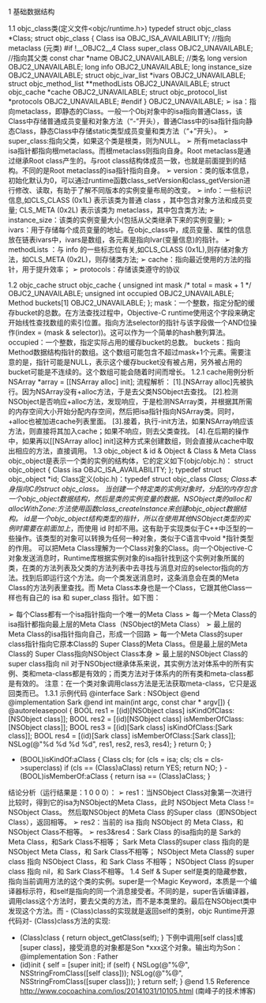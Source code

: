 1	基础数据结构

1.1	objc_class类(定义文件<objc/runtime.h>)
    typedef struct objc_class *Class;
    struct objc_class {
        Class isa  OBJC_ISA_AVAILABILITY;  //指向metaclass (元类)
    #if !__OBJC2__4
        Class super_class						OBJC2_UNAVAILABLE;	//指向其父类
        const char *name 						OBJC2_UNAVAILABLE;	//类名
        long version 							OBJC2_UNAVAILABLE;
        long info        						OBJC2_UNAVAILABLE;
        long instance_size              		OBJC2_UNAVAILABLE;
        struct objc_ivar_list *ivars       		OBJC2_UNAVAILABLE;
        struct objc_method_list **methodLists  	OBJC2_UNAVAILABLE;
        struct objc_cache *cache              	OBJC2_UNAVAILABLE;
        struct objc_protocol_list *protocols   	OBJC2_UNAVAILABLE;
    #endif
    } OBJC2_UNAVAILABLE;
➢	isa：指向metaclass，即静态的Class。一般一个Obj对象中的isa指向普通Class，该Class中存储普通成员变量和对象方法（“-”开头），普通Class中的isa指针指向静态Class，静态Class中存储static类型成员变量和类方法（“+”开头）。
➢	super_class:指向父类，如果这个类是根类，则为NULL。
➢	所有metaclass中isa指针都指向根metaclass。而根metaclass则指向自身。Root metaclass是通过继承Root class产生的。与root class结构体成员一致，也就是前面提到的结构。不同的是Root metaclass的isa指针指向自身。
➢	version：类的版本信息，初始化默认为0，可以通过runtime函数class_setVersion和class_getVersion进行修改、读取，有助于了解不同版本的实例变量布局的改变。
➢	info：一些标识信息,如CLS_CLASS (0x1L) 表示该类为普通 class ，其中包含对象方法和成员变量; CLS_META (0x2L) 表示该类为 metaclass，其中包含类方法;
➢	instance_size：该类的实例变量大小(包括从父类继承下来的实例变量);
➢	ivars：用于存储每个成员变量的地址。在objc_class中，成员变量、属性的信息放在链表ivars中，ivars是数组，各元素是指向Ivar(变量信息)的指针。
➢	methodLists ：与 info 的一些标志位有关,如CLS_CLASS (0x1L),则存储对象方法，如CLS_META (0x2L)，则存储类方法;
➢	cache：指向最近使用的方法的指针，用于提升效率；
➢	protocols：存储该类遵守的协议

1.2	objc_cache
    struct objc_cache {
        unsigned int mask /* total = mask + 1 */    OBJC2_UNAVAILABLE;
        unsigned int occupied                       OBJC2_UNAVAILABLE;
        Method buckets[1]                           OBJC2_UNAVAILABLE;
    };
    mask：一个整数，指定分配的缓存bucket的总数。在方法查找过程中，Objective-C runtime使用这个字段来确定开始线性查找数组的索引位置。指向方法selector的指针与该字段做一个AND位操作(index = (mask & selector))。这可以作为一个简单的hash散列算法。
    occupied：一个整数，指定实际占用的缓存bucket的总数。
    buckets：指向Method数据结构指针的数组。这个数组可能包含不超过mask+1个元素。需要注意的是，指针可能是NULL，表示这个缓存bucket没有被占用，另外被占用的bucket可能是不连续的。这个数组可能会随着时间而增长。
1.2.1	cache用例分析
    NSArray *array = [[NSArray alloc] init];
流程解析：
    [1].[NSArray alloc]先被执行。因为NSArray没有+alloc方法，于是去父类NSObject去查找。
    [2].检测NSObject是否响应+alloc方法，发现响应，于是检测NSArray类，并根据其所需的内存空间大小开始分配内存空间，然后把isa指针指向NSArray类。同时，+alloc也被加进cache列表里面。
    [3].接着，执行-init方法，如果NSArray响应该方法，则直接将其加入cache；如果不响应，则去父类查找。
    [4].在后期的操作中，如果再以[[NSArray alloc] init]这种方式来创建数组，则会直接从cache中取出相应的方法，直接调用。
1.3	objc_object & id & Object & Class & Meta Class
    objc_object是表示一个类的实例的结构体，它的定义如下(objc/objc.h)：
    struct objc_object {
        Class isa  OBJC_ISA_AVAILABILITY;
    };
    typedef struct objc_object *id;
    Class定义(objc.h)：typedef struct objc_class *Class; Class本身指向C的struct objc_class。
    当创建一个特定类的实例对象时，分配的内存包含一个objc_object数据结构，然后是类的实例变量的数据。NSObject类的alloc和allocWithZone:方法使用函数class_createInstance来创建objc_object数据结构。
    id是一个objc_object结构类型的指针，所以在使用其他NSObject类型的实例时需要在前面加上*，而使用 id 时却不用。这有助于实现类似于C++中泛型的一些操作。该类型的对象可以转换为任何一种对象，类似于C语言中void *指针类型的作用。
    可以把Meta Class理解为一个Class对象的Class。向一个Objective-C对象发送消息时，Runtime库根据实例对象的isa指针找到这个实例对象所属的类，在类的方法列表及父类的方法列表中去寻找与消息对应的selector指向的方法。找到后即运行这个方法。向一个类发送消息时，这条消息会在类的Meta Class的方法列表里查找。而 Meta Class本身也是一个Class，它跟其他Class一样也有自己的 isa 和 super_class 指针。如下图：

➢	每个Class都有一个isa指针指向一个唯一的Meta Class
➢	每一个Meta Class的isa指针都指向最上层的Meta Class（NSObject的Meta Class）
➢	最上层的Meta Class的isa指针指向自己，形成一个回路
➢	每一个Meta Class的super class指针指向它原本Class的 Super Class的Meta Class。但是最上层的Meta Class的 Super Class指向NSObject Class本身
➢	最上层的NSObject Class的super class指向 nil
对于NSObject继承体系来说，其实例方法对体系中的所有实例、类和meta-class都是有效的；而类方法对于体系内的所有类和meta-class都是有效的。
注意：在一个类对象调用class方法是无法获取meta-class，它只是返回类而已。
1.3.1	示例代码
@interface Sark : NSObject
@end	@implementation Sark
@end
int main(int argc, const char * argv[]) {
@autoreleasepool {
BOOL res1 = [(id)[NSObject class] isKindOfClass:[NSObject class]];
BOOL res2 = [(id)[NSObject class] isMemberOfClass:[NSObject class]];
BOOL res3 = [(id)[Sark class] isKindOfClass:[Sark class]];
BOOL res4 = [(id)[Sark class] isMemberOfClass:[Sark class]];
NSLog(@"%d %d %d %d", res1, res2, res3, res4);
}
return 0;
}
- (BOOL)isKindOf:aClass {
Class cls;
for (cls = isa; cls; cls = cls->superclass) 
if (cls == (Class)aClass)
return YES;
return NO;
}	- (BOOL)isMemberOf:aClass
{
return isa == (Class)aClass;
}

结论分析（运行结果是：1 0 0 0）：
➢	res1：当NSObject Class对象第一次进行比较时，得到它的isa为NSObject的Meta Class，此时 NSObject Meta Class != NSObject Class。
然后取NSObject 的Meta Class 的Super class（即NSObject Class），返回相等。
➢	res2：当前的 isa 指向 NSObject 的 Meta Class，和NSObject Class不相等。
➢	res3&res4：Sark Class 的isa指向的是 Sark的Meta Class，和Sark Class不相等；
Sark Meta Class的super class 指向的是 NSObject Meta Class，和 Sark Class不相等；
NSObject Meta Class的 super class 指向 NSObject Class，和 Sark Class 不相等；
NSObject Class 的super class 指向 nil，和 Sark Class不相等。
1.4	Self & Super
self是类的隐藏参数，指向当前调用方法的这个类的实例。super是一个Magic Keyword，本质是一个编译器标示符，和self是指向的同一个消息接受者。不同的是，super告诉编译器，调用class这个方法时，要去父类的方法，而不是本类里的。最后在NSObject类中发现这个方法。而 - (Class)class的实现就是返回self的类别，objc Runtime开源代码对- (Class)class方法的实现:
- (Class)class {
return object_getClass(self);
}
下例中调用[self class]或[super class]，接受消息的对象都是Son *xxx这个对象。输出均为Son：
@implementation Son : Father
- (id)init {
self = [super init];
if (self) {
NSLog(@"%@", NSStringFromClass([self class]));
NSLog(@"%@", NSStringFromClass([super class]));
}
return self;
}
@end
1.5	Reference
http://www.cocoachina.com/ios/20141031/10105.html (南峰子的技术博客)
